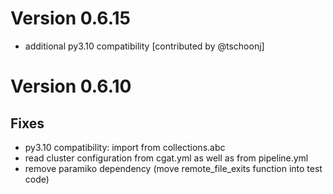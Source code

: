 # Version 0.6.15

- additional py3.10 compatibility [contributed by @tschoonj]

# Version 0.6.10

## Fixes

- py3.10 compatibility: import from collections.abc
- read cluster configuration from cgat.yml as well as from pipeline.yml
- remove paramiko dependency (move remote_file_exits function into test code)
